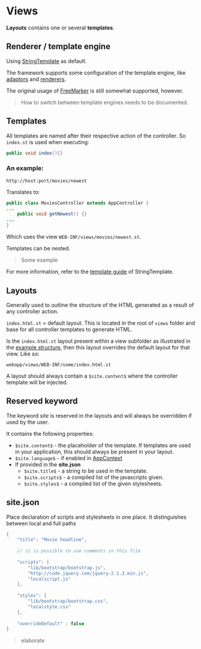 # Views
**Layouts** contains one or several **templates**. 


## Renderer / template engine
Using [StringTemplate](http://www.stringtemplate.org/) as default.

The framework supports some configuration of the template engine, like [adaptors](https://theantlrguy.atlassian.net/wiki/display/ST4/Model+adaptors) and [renderers](https://theantlrguy.atlassian.net/wiki/display/ST4/Renderers). 

The original usage of [FreeMarker](http://freemarker.org/) is still somewhat supported, however.

> How to switch between template engines needs to be documented.



## Templates
All templates are named after their respective action of the controller.
So `index.st` is used when executing:
```java
public void index(){}
```


### An example: 
```
http://host:port/movies/newest
```

Translates to:
```java
public class MoviesController extends AppController {
...
	public void getNewest() {}
...
}
```

Which uses the view `WEB-INF/views/movies/newest.st`.



Templates can be nested.
> Some example

For more information, refer to the [template guide](https://theantlrguy.atlassian.net/wiki/display/ST4/Templates) of StringTemplate.



## Layouts
Generally used to outline the structure of the HTML generated as a result of any controller action.


`index.html.st` = default layout. This is located in the root of `views` folder
and base for all controller templates to generate HTML.

Is the `index.html.st` layout present within a view subfolder as illustrated in the [example structure](structure_of_jawn_project.md), then this layout overrides the default layout for that view.
Like so:
```
webapp/views/WEB-INF/some/index.html.st
```

A layout should always contain a `$site.content$` where the controller template will be injected.

## Reserved keyword
The keyword *site* is reserved in the layouts and will always be overridden if used by the user.

It contains the following properties:
* `$site.content$` - the placeholder of the template. If templates are used in your application, this should always be present in your layout.
* `$site.language$` - if enabled in [AppContext](appcontext.md)
* If provided in the **site.json**
  * `$site.title$` - a string to be used in the template.
  * `$site.scripts$` - a compiled list of the javascripts given.
  * `$site.styles$` - a compiled list of the given stylesheets.


## site.json
Place declaration of scripts and stylesheets in one place.
It distinguishes between local and full paths

```java
{ 
	"title": "Movie headline",
	
	// it is possible to use comments in this file
	
	"scripts": [
		"lib/bootstrap/bootstrap.js",
		"http://code.jquery.com/jquery-2.1.3.min.js",
    	"localscript.js"
	], 
	
	"styles": [
		"lib/bootstrap/bootstrap.css",
		"localstyle.css"
	],
	
	"overrideDefault" : false
}
```
 
> elaborate